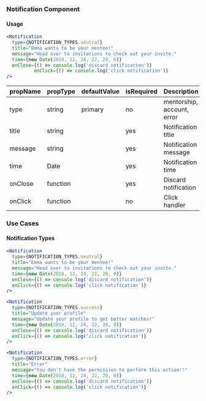 ### Notification Component

#### Usage
```jsx
<Notification
  type={NOTIFICATION_TYPES.neutral}
  title="Emma wants to be your mentee!"
  message="Head over to invitations to check out your invite."
  time={new Date(2018, 12, 24, 22, 29, 0)}
  onClose={() => console.log('discard notification')}
          onClick={() => console.log('click notification')}
/>
```
| propName | propType | defaultValue | isRequired | Description                |
| -------- | -------- | ------------ | ---------- | -------------------------- |
| type     | string   | primary      | no         | mentorship, account, error |
| title    | string   |              | yes        | Notification title         |
| message  | string   |              | yes        | Notification message       |
| time     | Date     |              | yes        | Notification time          |
| onClose  | function |              | yes        | Discard notification       |
| onClick  | function |              | no         | Click handler              |


### Use Cases
#### Notification Types
```jsx
<Notification
  type={NOTIFICATION_TYPES.neutral}
  title="Emma wants to be your mentee!"
  message="Head over to invitations to check out your invite."
  time={new Date(2018, 12, 24, 22, 29, 0)}
  onClose={() => console.log('discard notification')}
  onClick={() => console.log('click notification')}
/>

<Notification
  type={NOTIFICATION_TYPES.success}
  title="Update your profile"
  message="Update your profile to get better matches!"
  time={new Date(2018, 12, 24, 22, 29, 0)}
  onClose={() => console.log('discard notification')}
  onClick={() => console.log('click notification')}
/>

<Notification
  type={NOTIFICATION_TYPES.error}
  title="Error"
  message="You don't have the permission to perform this action!!"
  time={new Date(2018, 12, 24, 22, 29, 0)}
  onClose={() => console.log('discard notification')}
  onClick={() => console.log('click notification')}
/>
```
